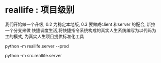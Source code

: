 # reallife : 项目级别
我们开始做一个升级, 0.2 为稳定本地版, 0.3 要做成client 和server 的配合, 新拉一个分支来做
快捷调度生活,将快捷指令系统构成的真实人生系统编写为以代码为主的模式, 为真实人生项目提供标准化工具



python -m reallife.server --prod

python -m src.reallife.server